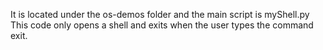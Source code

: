 It is located under the os-demos folder and the main script is myShell.py
This code only opens a shell and exits when the user types the command exit.
